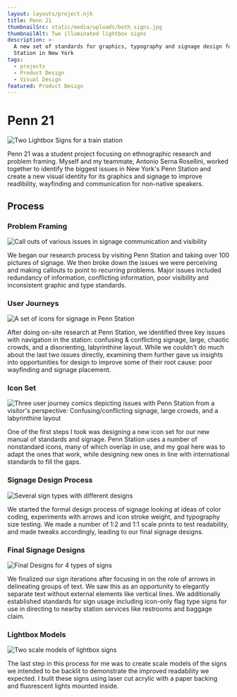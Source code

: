 ```yaml
---
layout: layouts/project.njk
title: Penn 21
thumbnailSrc: static/media/uploads/both_signs.jpg
thumbnailAlt: Two illuminated lightbox signs
description: >-
  A new set of standards for graphics, typography and signage design for Penn
  Station in New York
tags:
  - projects
  - Product Design
  - Visual Design
featured: Product Design
---
```

# Penn 21

![Two Lightbox Signs for a train station](static/media/uploads/both_signs_cropped.jpg "Penn 21 Lightboxes")

Penn 21 was a student project focusing on ethnographic research and problem framing. Myself and my teammate, Antonio Serna Rosellini, worked together to identify the biggest issues in New York's Penn Station and create a new visual identity for its graphics and signage to improve readibility, wayfinding and communication for non-native speakers.

## Process

### Problem Framing

![Call outs of various issues in signage communication and visibility](static/media/uploads/callouts.jpg "callouts")

We began our research process by visiting Penn Station and taking over 100 pictures of signage. We then broke down the issues we were perceiving and making callouts to point to recurring problems. Major issues included redundancy of information, conflicting information, poor visibility and inconsistent graphic and type standards.

### User Journeys

![A set of icons for signage in Penn Station](static/media/uploads/user_journeys.png "Penn 21 User Journeys")

After doing on-site research at Penn Station, we identified three key issues with navigation in the station: confusing & conflicting signage, large, chaotic crowds, and a disorienting, labyrinthine layout. While we couldn't do much about the last two issues directly, examining them further gave us insights into opportunities for design to improve some of their root cause: poor wayfinding and signage placement.

### Icon Set

![Three user journey comics depicting issues with Penn Station from a visitor's perspective: Confusing/conflicting signage, large crowds, and a labyrinthine layout](static/media/uploads/icon_set.png "Penn 21 Icon Set")

One of the first steps I took was designing a new icon set for our new manual of standards and signage. Penn Station uses a number of nonstandard icons, many of which overlap in use, and my goal here was to adapt the ones that work, while designing new ones in line with international standards to fill the gaps.

### Signage Design Process

![Several sign types with different designs](static/media/uploads/older_sign_iterations.png "Early Sign Iterations")

We started the formal design process of signage looking at ideas of color coding, experiments with arrows and icon stroke weight, and typography size testing. We made a number of 1:2 and 1:1 scale prints to test readability, and made tweaks accordingly, leading to our final signage designs.

### Final Signage Designs

![Final Designs for 4 types of signs](static/media/uploads/final_sign_designs.png "Final Sign Designs")

We finalized our sign iterations after focusing in on the role of arrows in delineating groups of text. We saw this as an opportunity to elegantly separate text without external elements like vertical lines. We additionally established standards for sign usage including icon-only flag type signs for use in directing to nearby station services like restrooms and baggage claim.

### Lightbox Models

![Two scale models of lightbox signs](static/media/uploads/lightboxsigns.jpg "Lightbox Sign Models")

The last step in this process for me was to create scale models of the signs we intended to be backlit to demonstrate the improved readability we expected. I built these signs using laser cut acrylic with a paper backing and fluorescent lights mounted inside.